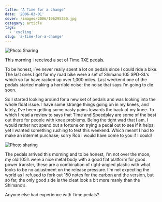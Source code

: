 ```yaml
---
title: 'A Time for a change'
date: '2006-03-01'
cover: /images/2006/106295360.jpg
category: article
tags:
  - 'cycling'
slug: 'a-time-for-a-change'
---
```


![Photo Sharing](/images/2006/106295360.jpg)

This morning I received a set of Time RXE pedals.

To be honest, I’ve never really spent a lot on pedals since I could ride a bike. The last ones I got for my road bike were a set of Shimano 105 SPD-SL’s which so far have racked up over 1,000 miles. Last weekend one of the pedals started making a horrible noise; the noise that says I’m going to die soon.

So I started looking around for a new set of pedals and was looking into the whole float issue. I have some strange things going on in my knees, and lately, I’ve been getting some nasty pains towards the back of my knee. To which I read a review to says that Time and Speedplay are some of the best out there for people with knee problems.
Being the tight wad that I am, I would rather not spend out a fortune on trying a pedal out to see if it helps, yet I wanted something rushing to test this weekend. Which meant I had to make an internet purchase; sorry Rob I would have come to you if I could!

![Photo sharing](/images/2006/106295361.jpg)

The pedals arrived this morning and to be honest, I’m not over the moon, my old 105’s were a nice metal body with a good flat platform for good power transfer, these are a combination of right-angled plastic with what looks to be no adjustment on the release pressure. I’m not expecting the world as I refused to fork out 150 notes for the carbon and the version, but so far, the only good side is the cleat look a bit more manly than the Shimano’s.

Anyone else had experience with Time pedals?
